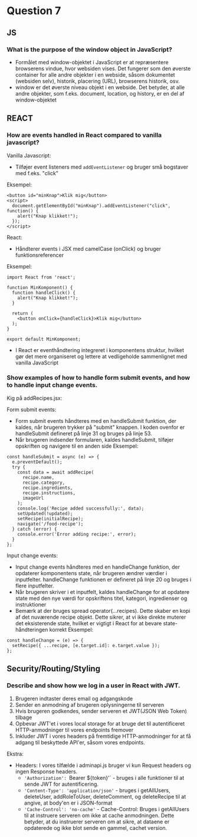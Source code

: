 # **Question 7**

## **JS**

### **What is the purpose of the window object in JavaScript?**

* Formålet med window-objektet i JavaScript er at repræsentere browserens vindue, hvor websiden vises. Det fungerer som den øverste container for alle andre objekter i en webside, såsom dokumentet (websiden selv), historik, placering (URL), browserens historik, osv.
* window er det øverste niveau objekt i en webside. Det betyder, at alle andre objekter, som f.eks. document, location, og history, er en del af window-objektet

## **REACT**

### How are events handled in React compared to vanilla javascript?
Vanilla Javascript:
* Tilføjer event listeners med `addEventListener` og bruger små bogstaver med f.eks. "click"

Eksempel:
```
<button id="minKnap">Klik mig</button>
<script>
  document.getElementById("minKnap").addEventListener("click", function() {
    alert("Knap klikket!");
  });
</script>

```

React:
* Håndterer events i JSX med camelCase (onClick) og bruger funktionsreferencer

Eksempel:

```
import React from 'react';

function MinKomponent() {
  function handleClick() {
    alert("Knap klikket!");
  }

  return (
    <button onClick={handleClick}>Klik mig</button>
  );
}

export default MinKomponent;
```
* I React er eventhåndtering integreret i komponentens struktur, hvilket gør det mere organiseret og lettere at vedligeholde sammenlignet med vanilla JavaScript

### Show examples of how to handle form submit events, and how to handle input change events.
Kig på addRecipes.jsx:

Form submit events:
* Form submit events håndteres med en handleSubmit funktion, der kaldes, når brugeren trykker på "submit" knappen. I koden ovenfor er handleSubmit defineret på linje 31 og bruges på linje 53.
* Når brugeren indsender formularen, kaldes handleSubmit, tilføjer opskriften og navigere til en anden side
Eksempel:
```
const handleSubmit = async (e) => {
  e.preventDefault();
  try {
    const data = await addRecipe(
      recipe.name,
      recipe.category,
      recipe.ingredients,
      recipe.instructions,
      imageUrl
    );
    console.log('Recipe added successfully:', data);
    setUpdated(!updated);
    setRecipe(initialRecipe);
    navigate('/food-recipe');
  } catch (error) {
    console.error('Error adding recipe:', error);
  }
};

```
Input change events:
* Input change events håndteres med en handleChange funktion, der opdaterer komponentens state, når brugeren ændrer værdier i inputfelter. handleChange funktionen er defineret på linje 20 og bruges i flere inputfelter.
* Når brugeren skriver i et inputfelt, kaldes handleChange for at opdatere state med den nye værdi for opskriftens titel, kategori, ingredienser og instruktioner
* Bemærk at der bruges spread operator(...recipes). Dette skaber en kopi af det nuværende recipe objekt. Dette sikrer, at vi ikke direkte muterer det eksisterende state, hvilket er vigtigt i React for at bevare state-håndteringen korrekt
Eksempel:
```
const handleChange = (e) => {
  setRecipe({ ...recipe, [e.target.id]: e.target.value });
};
```


## Security/Routing/Styling

### Describe and show how we log in a user in React with JWT.

1. Brugeren indtaster deres email og adgangskode
2. Sender en anmodning af brugeren oplysningerne til serveren
3. Hvis brugeren godkendes, sender serveren et JWT(JSON Web Token) tilbage
4. Opbevar JWT'et i vores local storage for at bruge det til autentificeret HTTP-anmodninger til vores endpoints fremover
5. Inkluder JWT i vores headers på fremtidige HTTP-anmodninger for at få adgang til beskyttede API'er, såsom vores endpoints.

Ekstra:
* Headers: I vores tilfælde i adminapi.js bruger vi kun Request headers og ingen Response headers.
  * `'Authorization': `Bearer ${token}'` - bruges i alle funktioner til at sende JWT for autentificering.
  * `'Content-Type': 'application/json'` - bruges i getAllUsers, deleteUser, addRoleToUser, deleteComment, og deleteRecipe til at angive, at body'en er i JSON-format
  * `'Cache-Control': 'no-cache'` - Cache-Control: Bruges i getAllUsers til at instruere serveren om ikke at cache anmodningen. Dette betyder, at du instruerer serveren om at sikre, at dataene er opdaterede og ikke blot sende en gammel, cachet version.
